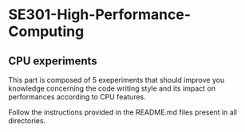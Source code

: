 # SE301-High-Performance-Computing
 
## CPU experiments

This part is composed of 5 exeperiments that should improve you knowledge concerning the code writing style and its impact on performances according to CPU features.

Follow the instructions provided in the README.md files present in all directories.